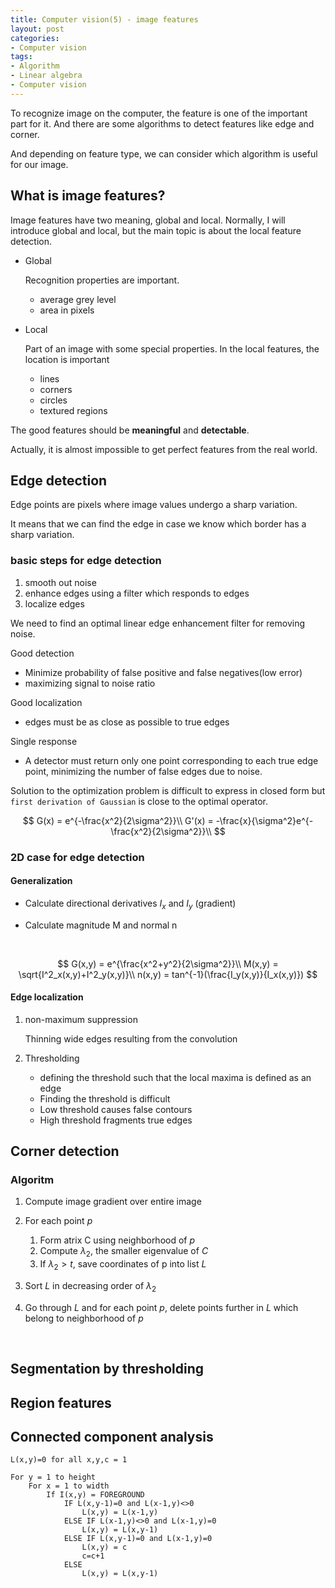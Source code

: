 ```yaml
---
title: Computer vision(5) - image features
layout: post
categories: 
- Computer vision
tags:
- Algorithm
- Linear algebra
- Computer vision
---
```




To recognize image on the computer, the feature is one of the important part for it. And there are some algorithms to detect features like edge and corner.



And depending on feature type, we can consider which algorithm is useful for our image.



<!--more-->



## What is image features?

Image features have two meaning, global and local. Normally, I will introduce global and local, but the main topic is about the local feature detection.



- Global

  Recognition properties are important.

  - average grey level
  - area in pixels



- Local

  Part of an image with some special properties. In the local features, the location is important
  - lines
  - corners
  - circles
  - textured regions



The good features should be **meaningful** and **detectable**.



Actually, it is almost impossible to get perfect features from the real world.



## Edge detection

Edge points are pixels where image values undergo a sharp variation.

It means that we can find the edge in case we know which border has a sharp variation.



### basic steps for edge detection

1. smooth out noise
2. enhance edges using a filter which responds to edges
3. localize edges



We need to find an optimal linear edge enhancement filter for removing noise.



Good detection

- Minimize probability of false positive and false negatives(low error)
- maximizing signal to noise ratio



Good localization

- edges must be as close as possible to true edges



Single response

- A detector must return only one point corresponding to each true edge point, minimizing the number of false edges due to noise.



Solution to the optimization problem is difficult to express in closed form but `first derivation of Gaussian` is close to the optimal operator.


$$
G(x) = e^{-\frac{x^2}{2\sigma^2}}\\
G'(x) = -\frac{x}{\sigma^2}e^{-\frac{x^2}{2\sigma^2}}\\
$$


### 2D case for edge detection



#### Generalization

- Calculate directional derivatives $I_x$ and $I_y$ (gradient)

- Calculate magnitude M and normal n

  ​

$$
G(x,y) = e^{\frac{x^2+y^2}{2\sigma^2}}\\
M(x,y) = \sqrt{I^2_x(x,y)+I^2_y(x,y)}\\
n(x,y) = tan^{-1}(\frac{I_y(x,y)}{I_x(x,y)})
$$



#### Edge localization

1. non-maximum suppression

   Thinning wide edges resulting from the convolution

2. Thresholding

   - defining the threshold such that the local maxima is defined as an edge
   - Finding the threshold is difficult
   - Low threshold causes false contours
   - High threshold fragments true edges



## Corner detection



### Algoritm

1. Compute image gradient over entire image

2. For each point $p$

   1. Form atrix C using neighborhood of $p$
   2. Compute $\lambda_2$, the smaller eigenvalue of $C$
   3. If $\lambda_2 \gt t$, save coordinates of p into list $L$

3. Sort $L$ in decreasing order of $\lambda_2$

4. Go through $L$ and for each point $p$, delete points further in $L$ which belong to neighborhood of $p$

   ​

## Segmentation by thresholding



## Region features



## Connected component analysis



```sudo
L(x,y)=0 for all x,y,c = 1

For y = 1 to height
	For x = 1 to width
		If I(x,y) = FOREGROUND
			IF L(x,y-1)=0 and L(x-1,y)<>0
				L(x,y) = L(x-1,y)
			ELSE IF L(x-1,y)<>0 and L(x-1,y)=0
				L(x,y) = L(x,y-1)
			ELSE IF L(x,y-1)=0 and L(x-1,y)=0
				L(x,y) = c
				c=c+1
			ELSE
				L(x,y) = L(x,y-1)
```

